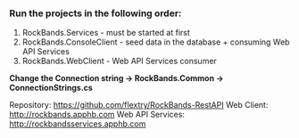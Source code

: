 ### Run the projects in the following order:
  1. RockBands.Services - must be started at first
  2. RockBands.ConsoleClient - seed data in the database + consuming Web API Services
  3. RockBands.WebClient - Web API Services consumer

__Change the Connection string -> RockBands.Common -> ConnectionStrings.cs__

Repository: https://github.com/flextry/RockBands-RestAPI 
Web Client: http://rockbands.apphb.com 
Web API Services: http://rockbandsservices.apphb.com 
